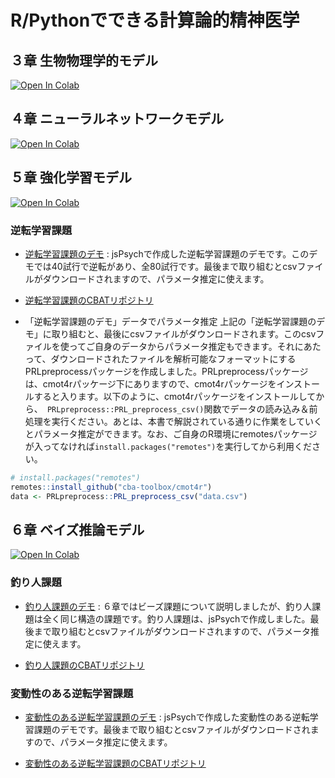 # R/Pythonでできる計算論的精神医学

## ３章 生物物理学的モデル
[![Open In Colab](https://colab.research.google.com/assets/colab-badge.svg)](https://colab.research.google.com/github/CPcolloquium/cp_programming_book/blob/main/3_Biophysical-model/3_Biophysical-model.ipynb)


## ４章 ニューラルネットワークモデル
[![Open In Colab](https://colab.research.google.com/assets/colab-badge.svg)](https://colab.research.google.com/github/CPcolloquium/cp_programming_book/blob/main/4_Neural-network-model/4_Neural-network-model.ipynb)

## ５章 強化学習モデル
[![Open In Colab](https://colab.research.google.com/assets/colab-badge.svg)](https://colab.research.google.com/github/CPcolloquium/cp_programming_book/blob/main/5_Reinforcement-learing-model.ipynb)

### 逆転学習課題
- [逆転学習課題のデモ](https://cba-toolbox.github.io/probabilistic-reversal-learning-task/demo_probabilistic-reversal-learning.html) : jsPsychで作成した逆転学習課題のデモです。このデモでは40試行で逆転があり、全80試行です。最後まで取り組むとcsvファイルがダウンロードされますので、パラメータ推定に使えます。

- [逆転学習課題のCBATリポジトリ](https://github.com/cba-toolbox/probabilistic-reversal-learning-task)

- 「逆転学習課題のデモ」データでパラメータ推定
上記の「逆転学習課題のデモ」に取り組むと、最後にcsvファイルがダウンロードされます。このcsvファイルを使ってご自身のデータからパラメータ推定もできます。それにあたって、ダウンロードされたファイルを解析可能なフォーマットにするPRLpreprocessパッケージを作成しました。PRLpreprocessパッケージは、cmot4rパッケージ下にありますので、cmot4rパッケージをインストールすると入ります。以下のように、cmot4rパッケージをインストールしてから、` PRLpreprocess::PRL_preprocess_csv()`関数でデータの読み込み＆前処理を実行ください。あとは、本書で解説されている通りに作業をしていくとパラメータ推定ができます。なお、ご自身のR環境にremotesパッケージが入ってなければ`install.packages("remotes")`を実行してから利用ください。

``` r
# install.packages("remotes")
remotes::install_github("cba-toolbox/cmot4r")
data <- PRLpreprocess::PRL_preprocess_csv("data.csv")
```

## ６章 ベイズ推論モデル
[![Open In Colab](https://colab.research.google.com/assets/colab-badge.svg)](https://colab.research.google.com/github/CPcolloquium/cp_programming_book/blob/main/6_Bayesian-inference-model.ipynb)

### 釣り人課題
- [釣り人課題のデモ](https://cba-toolbox.github.io/fisherman-task/demo_fisherman-task.html) : ６章ではビーズ課題について説明しましたが、釣り人課題は全く同じ構造の課題です。釣り人課題は、jsPsychで作成しました。最後まで取り組むとcsvファイルがダウンロードされますので、パラメータ推定に使えます。

- [釣り人課題のCBATリポジトリ](https://github.com/cba-toolbox/fisherman-task)

### 変動性のある逆転学習課題
- [変動性のある逆転学習課題のデモ](https://cba-toolbox.github.io/volatile-probabilistic-reversal-learning-task/demo_volatile-probabilistic-reversal-learning.html) : jsPsychで作成した変動性のある逆転学習課題のデモです。最後まで取り組むとcsvファイルがダウンロードされますので、パラメータ推定に使えます。

- [変動性のある逆転学習課題のCBATリポジトリ](https://github.com/cba-toolbox/volatile-probabilistic-reversal-learning-task)



